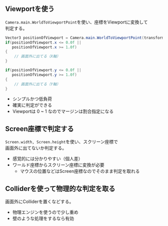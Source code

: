 ## Viewportを使う
`Camera.main.WorldToViewportPoint`を使い、座標をViewportに変換して  
判定する。

```csharp
Vector3 positionOfViewport = Camera.main.WorldToViewportPoint(transform.position);
if(positionOfViewport.x <= 0.0f ||
   positionOfViewport.x >= 1.0f)
{
	// 画面外に出てる（X軸）
}

if(positionOfViewport.y <= 0.0f ||
   positionOfViewport.y >= 1.0f)
{
	// 画面外に出てる（Y軸）
}
```
* シンプルかつ低負荷
* 確実に判定ができる
* Viewportは 0 ~ 1 なのでマージンは割合指定になる

## Screen座標で判定する
`Screen.width, Screen.height`を使い、スクリーン座標で  
画面外に出てないか判定する。

* 感覚的には分かりやすい（個人差）
* ワールド座標からスクリーン座標に変換が必要
	- マウスの位置などはScreen座標なのでそのまま判定を取れる

## Colliderを使って物理的な判定を取る
画面外にColliderを置くなどする。

* 物理エンジンを使うので少し重め
* 壁のような処理をするなら有効